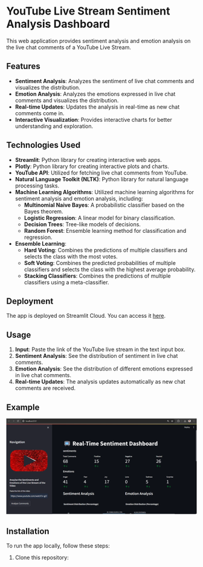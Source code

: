 # YouTube Live Stream Sentiment Analysis Dashboard

This web application provides sentiment analysis and emotion analysis on the live chat comments of a YouTube Live Stream.

## Features

- **Sentiment Analysis**: Analyzes the sentiment of live chat comments and visualizes the distribution.
- **Emotion Analysis**: Analyzes the emotions expressed in live chat comments and visualizes the distribution.
- **Real-time Updates**: Updates the analysis in real-time as new chat comments come in.
- **Interactive Visualization**: Provides interactive charts for better understanding and exploration.

## Technologies Used

- **Streamlit**: Python library for creating interactive web apps.
- **Plotly**: Python library for creating interactive plots and charts.
- **YouTube API**: Utilized for fetching live chat comments from YouTube.
- **Natural Language Toolkit (NLTK)**: Python library for natural language processing tasks.
- **Machine Learning Algorithms**: Utilized machine learning algorithms for sentiment analysis and emotion analysis, including:
  - **Multinomial Naive Bayes**: A probabilistic classifier based on the Bayes theorem.
  - **Logistic Regression**: A linear model for binary classification.
  - **Decision Trees**: Tree-like models of decisions.
  - **Random Forest**: Ensemble learning method for classification and regression.
- **Ensemble Learning**:
  - **Hard Voting**: Combines the predictions of multiple classifiers and selects the class with the most votes.
  - **Soft Voting**: Combines the predicted probabilities of multiple classifiers and selects the class with the highest average probability.
  - **Stacking Classifiers**: Combines the predictions of multiple classifiers using a meta-classifier.


## Deployment

The app is deployed on Streamlit Cloud. You can access it [here](https://youtubelivestreamsentimentdashbording.streamlit.app/).

## Usage

1. **Input**: Paste the link of the YouTube live stream in the text input box.
2. **Sentiment Analysis**: See the distribution of sentiment in live chat comments.
3. **Emotion Analysis**: See the distribution of different emotions expressed in live chat comments.
4. **Real-time Updates**: The analysis updates automatically as new chat comments are received.

## Example

![App Screenshot](sample_image.png)


## Installation

To run the app locally, follow these steps:

1. Clone this repository:

